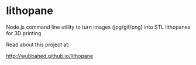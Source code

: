 lithopane
=========

Node.js command line utility to turn images (jpg/gif/png) into STL lithopanes for 3D printing

Read about this project at:

http://wubbahed.github.io/lithopane
